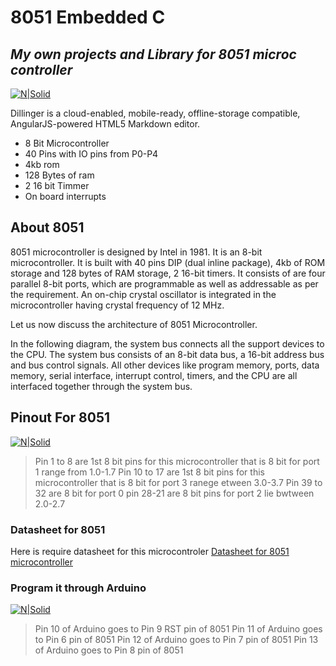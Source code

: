 # 8051 Embedded C 
## _My own projects and Library for 8051 microc controller_

[![N|Solid](https://encrypted-tbn0.gstatic.com/images?q=tbn:ANd9GcQaHKkGq7YMEFBr33Y9NAtJLYDfn75DNsJl9wTlUEHJxvVnJzpiYw-NWo4NwGjO_sxmtWA&usqp=CAU )](https://nodesource.com/products/nsolid)

 
Dillinger is a cloud-enabled, mobile-ready, offline-storage compatible,
AngularJS-powered HTML5 Markdown editor.

- 8 Bit Microcontroller
- 40 Pins with IO pins from P0-P4
- 4kb rom
- 128 Bytes of ram
- 2 16 bit Timmer
- On board interrupts
 
## About 8051
8051 microcontroller is designed by Intel in 1981. It is an 8-bit microcontroller. It is built with 40 pins DIP (dual inline package), 4kb of ROM storage and 128 bytes of RAM storage, 2 16-bit timers. It consists of are four parallel 8-bit ports, which are programmable as well as addressable as per the requirement. An on-chip crystal oscillator is integrated in the microcontroller having crystal frequency of 12 MHz.

Let us now discuss the architecture of 8051 Microcontroller.

In the following diagram, the system bus connects all the support devices to the CPU. The system bus consists of an 8-bit data bus, a 16-bit address bus and bus control signals. All other devices like program memory, ports, data memory, serial interface, interrupt control, timers, and the CPU are all interfaced together through the system bus.

##  Pinout For 8051  

[![N|Solid](https://www.tutorialspoint.com/microprocessor/images/8051_pin_diagram.jpg)](https://nodesource.com/products/nsolid)
> Pin 1 to 8 are 1st 8 bit pins for this microcontroller that is 8 bit for port 1 range from 1.0-1.7
> Pin 10 to 17 are 1st 8 bit pins for this microcontroller that is 8 bit for port 3 ranege etween 3.0-3.7
> Pin 39 to 32 are 8 bit for port 0 
> pin 28-21 are 8 bit pins for port 2 lie bwtween 2.0-2.7 

### Datasheet for 8051
Here is require datasheet for this microcontroler
[Datasheet for 8051 microcontroller](https://pdf1.alldatasheet.com/datasheet-pdf/view/77367/ATMEL/AT89S51.html)

### Program it through Arduino 
[![N|Solid](https://www.grspy.com/wp-content/uploads/2019/03/8051-arduino_programming-updated.jpg)](https://nodesource.com/products/nsolid)

> Pin 10 of Arduino goes to Pin 9 RST pin of 8051
> Pin 11 of Arduino goes to Pin 6  pin of 8051
> Pin 12 of Arduino goes to Pin 7  pin of 8051
> Pin 13 of Arduino goes to Pin 8  pin of 8051
